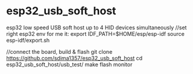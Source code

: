 # esp32_usb_soft_host
esp32 low speed USB soft host up to 4 HID devices simultaneously
//set right esp32 env for me it:
export IDF_PATH=$HOME/esp/esp-idf
source esp-idf/export.sh

//connect the board, build & flash
git clone  https://github.com/sdima1357/esp32_usb_soft_host
cd esp32_usb_soft_host/usb_test/
make flash monitor
